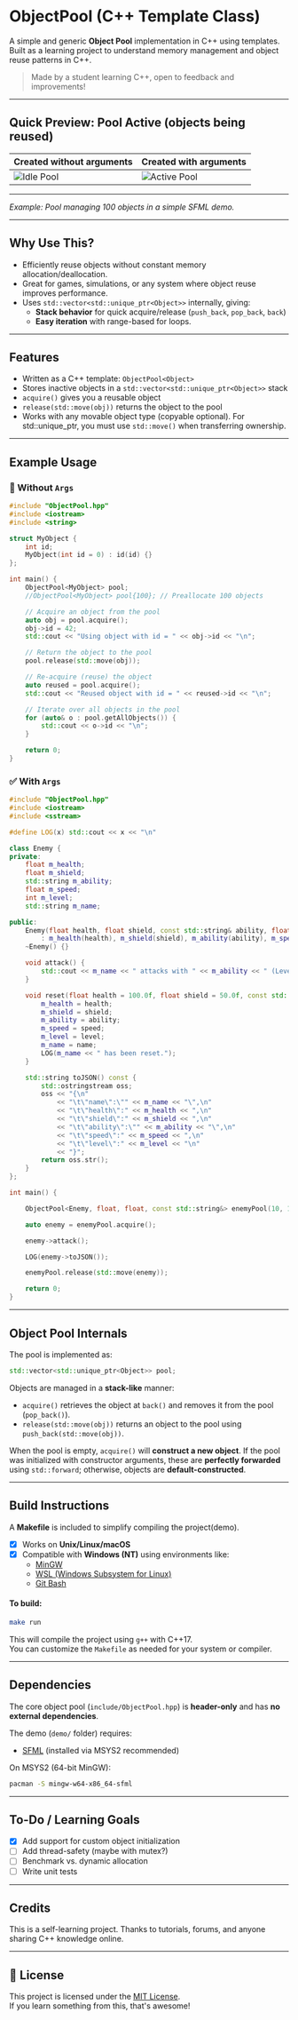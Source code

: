 # ObjectPool (C++ Template Class)

A simple and generic **Object Pool** implementation in C++ using templates.  
Built as a learning project to understand memory management and object reuse patterns in C++.

> Made by a student learning C++, open to feedback and improvements!

---

## Quick Preview: Pool Active (objects being reused)  

| Created without arguments                  | Created with arguments                 |
|--------------------------------------------|----------------------------------------|
| ![Idle Pool](demo/screenshots/active_pool_no_args.gif)| ![Active Pool](demo/screenshots/active_pool_with_args.gif)|

---
*Example: Pool managing 100 objects in a simple SFML demo.*

---

## Why Use This?

- Efficiently reuse objects without constant memory allocation/deallocation.
- Great for games, simulations, or any system where object reuse improves performance.
- Uses `std::vector<std::unique_ptr<Object>>` internally, giving:
  - **Stack behavior** for quick acquire/release (`push_back`, `pop_back`, `back`)
  - **Easy iteration** with range-based for loops.

---

## Features

- Written as a C++ template: `ObjectPool<Object>`
- Stores inactive objects in a `std::vector<std::unique_ptr<Object>>` stack
- `acquire()` gives you a reusable object
- `release(std::move(obj))` returns the object to the pool
- Works with any movable object type (copyable optional). For std::unique_ptr<T>, you must use `std::move()` when transferring ownership.

---

## Example Usage

### 🚫 Without `Args`

```cpp
#include "ObjectPool.hpp"
#include <iostream>
#include <string>

struct MyObject {
    int id;
    MyObject(int id = 0) : id(id) {}
};

int main() {
    ObjectPool<MyObject> pool;
    //ObjectPool<MyObject> pool{100}; // Preallocate 100 objects

    // Acquire an object from the pool
    auto obj = pool.acquire();
    obj->id = 42;
    std::cout << "Using object with id = " << obj->id << "\n";

    // Return the object to the pool
    pool.release(std::move(obj));

    // Re-acquire (reuse) the object
    auto reused = pool.acquire();
    std::cout << "Reused object with id = " << reused->id << "\n";

    // Iterate over all objects in the pool
    for (auto& o : pool.getAllObjects()) {
        std::cout << o->id << "\n";
    }

    return 0;
}
```

### ✅ With `Args`

```cpp
#include "ObjectPool.hpp"
#include <iostream>
#include <sstream>

#define LOG(x) std::cout << x << "\n"

class Enemy {
private:
    float m_health;
    float m_shield;
    std::string m_ability;
    float m_speed;          
    int m_level;           
    std::string m_name;   

public:
    Enemy(float health, float shield, const std::string& ability, float speed = 1.0f, int level = 1, const std::string& name = "Enemy")
        : m_health(health), m_shield(shield), m_ability(ability), m_speed(speed), m_level(level), m_name(name) {}
    ~Enemy() {}

    void attack() {
        std::cout << m_name << " attacks with " << m_ability << " (Level " << m_level << ")\n";
    }

    void reset(float health = 100.0f, float shield = 50.0f, const std::string& ability = "Basic Attack", float speed = 1.0f, int level = 1, const std::string& name = "Enemy") {
        m_health = health;
        m_shield = shield;
        m_ability = ability;
        m_speed = speed;
        m_level = level;
        m_name = name;
        LOG(m_name << " has been reset.");
    }

    std::string toJSON() const {
        std::ostringstream oss;
        oss << "{\n"
            << "\t\"name\":\"" << m_name << "\",\n"
            << "\t\"health\":" << m_health << ",\n"
            << "\t\"shield\":" << m_shield << ",\n"
            << "\t\"ability\":\"" << m_ability << "\",\n"
            << "\t\"speed\":" << m_speed << ",\n"
            << "\t\"level\":" << m_level << "\n"
            << "}";
        return oss.str();
    }
};

int main() {

    ObjectPool<Enemy, float, float, const std::string&> enemyPool(10, 100.f, 50.f, "Fire Punch");

    auto enemy = enemyPool.acquire();

    enemy->attack();

    LOG(enemy->toJSON());

    enemyPool.release(std::move(enemy));

    return 0;
}
```
---

## Object Pool Internals

The pool is implemented as:

```cpp
std::vector<std::unique_ptr<Object>> pool;
```

Objects are managed in a **stack-like** manner:

* `acquire()` retrieves the object at `back()` and removes it from the pool (`pop_back()`).
* `release(std::move(obj))` returns an object to the pool using `push_back(std::move(obj))`.

When the pool is empty, `acquire()` will **construct a new object**. If the pool was initialized with constructor arguments, these are **perfectly forwarded** using `std::forward`; otherwise, objects are **default-constructed**.

---

## Build Instructions

A **Makefile** is included to simplify compiling the project(demo).

- [x] Works on **Unix/Linux/macOS**
- [x] Compatible with **Windows (NT)** using environments like:
  - [MinGW](https://www.mingw-w64.org/)
  - [WSL (Windows Subsystem for Linux)](https://learn.microsoft.com/en-us/windows/wsl/)
  - [Git Bash](https://gitforwindows.org/)

#### To build:

```bash
make run
```

This will compile the project using `g++` with C++17.  
You can customize the `Makefile` as needed for your system or compiler.

---

## Dependencies

The core object pool (`include/ObjectPool.hpp`) is **header-only** and has **no external dependencies**.

The demo (`demo/` folder) requires:  
- [SFML](https://www.sfml-dev.org/) (installed via MSYS2 recommended)

On MSYS2 (64-bit MinGW):

```bash
pacman -S mingw-w64-x86_64-sfml
```

---

## To-Do / Learning Goals

- [x] Add support for custom object initialization
- [ ] Add thread-safety (maybe with mutex?)
- [ ] Benchmark vs. dynamic allocation
- [ ] Write unit tests

---

## Credits

This is a self-learning project. Thanks to tutorials, forums, and anyone sharing C++ knowledge online.

---

## 📜 License

This project is licensed under the [MIT License](LICENSE).  
If you learn something from this, that's awesome!